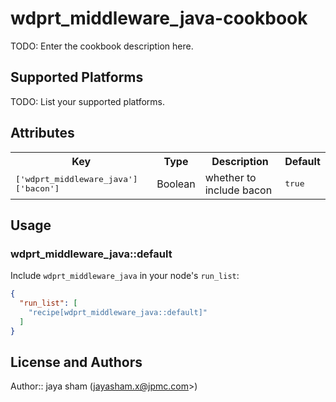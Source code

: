 # wdprt_middleware_java-cookbook

TODO: Enter the cookbook description here.

## Supported Platforms

TODO: List your supported platforms.

## Attributes

<table>
  <tr>
    <th>Key</th>
    <th>Type</th>
    <th>Description</th>
    <th>Default</th>
  </tr>
  <tr>
    <td><tt>['wdprt_middleware_java']['bacon']</tt></td>
    <td>Boolean</td>
    <td>whether to include bacon</td>
    <td><tt>true</tt></td>
  </tr>
</table>

## Usage

### wdprt_middleware_java::default

Include `wdprt_middleware_java` in your node's `run_list`:

```json
{
  "run_list": [
    "recipe[wdprt_middleware_java::default]"
  ]
}
```

## License and Authors

Author:: jaya sham (jayasham.x@jpmc.com>)
